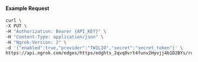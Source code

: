 <!-- Code generated for API Clients. DO NOT EDIT. -->

#### Example Request

```bash
curl \
-X PUT \
-H "Authorization: Bearer {API_KEY}" \
-H "Content-Type: application/json" \
-H "Ngrok-Version: 2" \
-d '{"enabled":true,"provider":"TWILIO","secret":"secret_token"}' \
https://api.ngrok.com/edges/https/edghts_2qvq0vrt4funv2Hyvjj4b1D2BYs/routes/edghtsrt_2qvq0qIA741DrTd1pN4P9R3s8ZU/webhook_verification
```
